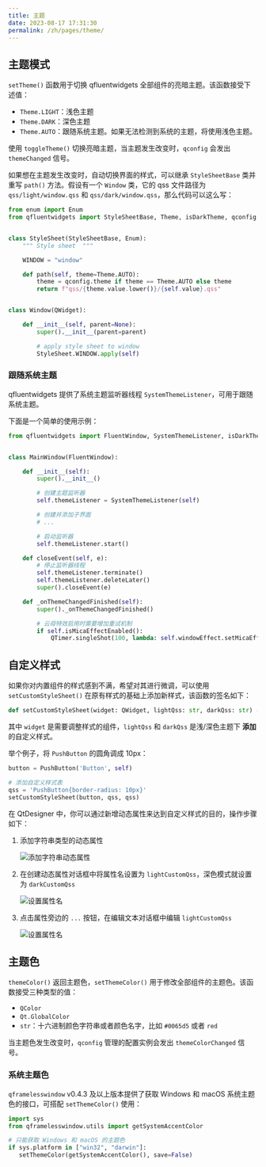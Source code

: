 ```yaml
---
title: 主题
date: 2023-08-17 17:31:30
permalink: /zh/pages/theme/
---
```


## 主题模式

`setTheme()` 函数用于切换 qfluentwidgets 全部组件的亮暗主题。该函数接受下述值：

- `Theme.LIGHT`：浅色主题
- `Theme.DARK`：深色主题
- `Theme.AUTO`：跟随系统主题。如果无法检测到系统的主题，将使用浅色主题。

使用 `toggleTheme()` 切换亮暗主题，当主题发生改变时，`qconfig` 会发出 `themeChanged` 信号。

如果想在主题发生改变时，自动切换界面的样式，可以继承 `StyleSheetBase` 类并重写 `path()` 方法。假设有一个 `Window` 类，它的 qss 文件路径为 `qss/light/window.qss` 和 `qss/dark/window.qss`，那么代码可以这么写：

```python
from enum import Enum
from qfluentwidgets import StyleSheetBase, Theme, isDarkTheme, qconfig


class StyleSheet(StyleSheetBase, Enum):
    """ Style sheet  """

    WINDOW = "window"

    def path(self, theme=Theme.AUTO):
        theme = qconfig.theme if theme == Theme.AUTO else theme
        return f"qss/{theme.value.lower()}/{self.value}.qss"


class Window(QWidget):

    def __init__(self, parent=None):
        super().__init__(parent=parent)

        # apply style sheet to window
        StyleSheet.WINDOW.apply(self)
```

### 跟随系统主题

qfluentwidgets 提供了系统主题监听器线程 `SystemThemeListener`，可用于跟随系统主题。

下面是一个简单的使用示例：

```python
from qfluentwidgets import FluentWindow, SystemThemeListener, isDarkTheme


class MainWindow(FluentWindow):

    def __init__(self):
        super().__init__()

        # 创建主题监听器
        self.themeListener = SystemThemeListener(self)

        # 创建并添加子界面
        # ...

        # 启动监听器
        self.themeListener.start()

    def closeEvent(self, e):
        # 停止监听器线程
        self.themeListener.terminate()
        self.themeListener.deleteLater()
        super().closeEvent(e)

    def _onThemeChangedFinished(self):
        super()._onThemeChangedFinished()

        # 云母特效启用时需要增加重试机制
        if self.isMicaEffectEnabled():
            QTimer.singleShot(100, lambda: self.windowEffect.setMicaEffect(self.winId(), isDarkTheme()))

```

## 自定义样式
如果你对内置组件的样式感到不满，希望对其进行微调，可以使用 `setCustomStyleSheet()` 在原有样式的基础上添加新样式，该函数的签名如下：
```python
def setCustomStyleSheet(widget: QWidget, lightQss: str, darkQss: str) -> None
```


其中 `widget` 是需要调整样式的组件，`lightQss` 和 `darkQss` 是浅/深色主题下 **添加** 的自定义样式。

举个例子，将 `PushButton` 的圆角调成 10px：


```python
button = PushButton('Button', self)

# 添加自定义样式表
qss = 'PushButton{border-radius: 10px}'
setCustomStyleSheet(button, qss, qss)
```


在 QtDesigner 中，你可以通过新增动态属性来达到自定义样式的目的，操作步骤如下：

1. 添加字符串类型的动态属性

   ![添加字符串动态属性](/img/designer/Add_Dynamic_Property.png)

2. 在创建动态属性对话框中将属性名设置为 `lightCustomQss`，深色模式就设置为 `darkCustomQss`

   ![设置属性名](/img/designer/Add_Light_Qss_Dialog.png)

3. 点击属性旁边的 `...` 按钮，在编辑文本对话框中编辑 `lightCustomQss`

   ![设置属性名](/img/designer/Edit_Light_Qss_Dialog.png)


## 主题色

`themeColor()` 返回主题色，`setThemeColor()` 用于修改全部组件的主题色。该函数接受三种类型的值：

- `QColor`
- `Qt.GlobalColor`
- `str`：十六进制颜色字符串或者颜色名字，比如 `#0065d5` 或者 `red`

当主题色发生改变时，`qconfig` 管理的配置实例会发出 `themeColorChanged` 信号。

### 系统主题色
`qframelesswindow` v0.4.3 及以上版本提供了获取 Windows 和 macOS 系统主题色的接口，可搭配 `setThemeColor()` 使用：
```python
import sys
from qframelesswindow.utils import getSystemAccentColor

# 只能获取 Windows 和 macOS 的主题色
if sys.platform in ["win32", "darwin"]:
   setThemeColor(getSystemAccentColor(), save=False)
```
